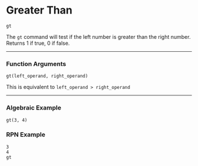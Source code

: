 # Greater Than
`gt`

The `gt` command will test if the left number is greater than the right number. Returns 1 if true, 0 if false.

----

### Function Arguments
```plaintext
gt(left_operand, right_operand)
```

This is equivalent to `left_operand > right_operand`

----

### Algebraic Example
```plaintext
gt(3, 4)
```

### RPN Example
```plaintext
3
4
gt
```